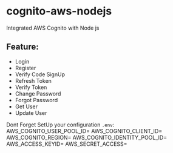 # cognito-aws-nodejs
Integrated AWS Cognito with Node js

## Feature:

- Login
- Register
- Verify Code SignUp
- Refresh Token
- Verify Token
- Change Password
- Forgot Password
- Get User
- Update User

Dont Forget SetUp your configuration `.env`:
AWS_COGNITO_USER_POOL_ID=
AWS_COGNITO_CLIENT_ID=
AWS_COGNITO_REGION=
AWS_COGNITO_IDENTITY_POOL_ID=
AWS_ACCESS_KEYID= 
AWS_SECRET_ACCESS= 
